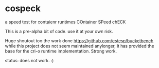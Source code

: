 # cospeck
a speed test for contaienr runtimes COntainer SPeed chECK

This is a pre-alpha bit of code. use it at your own risk.

Huge shoutout too the work done https://github.com/estesp/bucketbench while this project does not seem maintained anylonger, it has provided the base for the cri-o runtime implementation. Strong work.

status: does not work. :)